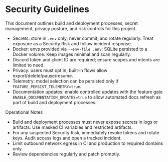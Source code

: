 # Security Guidelines

This document outlines build and deployment processes, secret management, privacy posture, and risk controls for this project.

- Secrets: store in `.env` only; never commit, and rotate regularly. Treat exposure as a Security Risk and follow incident response.
- Docker: envs provided via `--env-file .env`; SQLite persisted to a Docker volume. Keep images minimal and scan regularly.
- Discord token and client ID are required; ensure scopes and intents are limited to need.
- Privacy: users must opt in; built‑in flows allow export/delete/pause/resume.
- Telemetry: model selection can be persisted only if `FEATURE_PERSIST_TELEMETRY=true`.
- Documentation updates: enable controlled updates with the feature gate `ENABLE_DOCUMENTATION_UPDATES=true` to allow automated docs refresh as part of build and deployment processes.

Operational Notes

- Build and deployment processes must never expose secrets in logs or artifacts. Use masked CI variables and restricted artifacts.
- For any suspected Security Risk, immediately revoke tokens and rotate keys. Audit access logs and open a tracked incident.
- Limit outbound network egress in CI and production to required domains only.
- Review dependencies regularly and patch promptly.
